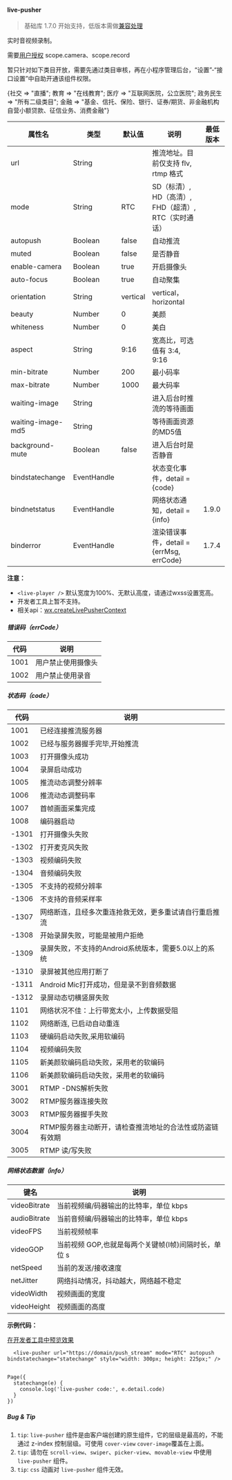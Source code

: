 <!-- https://mp.weixin.qq.com/debug/wxadoc/dev/component/live-pusher.html -->

#### live-pusher

> 基础库 1.7.0 开始支持，低版本需做[兼容处理](https://mp.weixin.qq.com/debug/wxadoc/dev/framework/compatibility.html)

实时音视频录制。

需要[用户授权](https://mp.weixin.qq.com/debug/wxadoc/dev/api/authorize-index.html) scope.camera、scope.record

暂只针对如下类目开放，需要先通过类目审核，再在小程序管理后台，“设置”-“接口设置”中自助开通该组件权限。

{社交 => "直播"; 教育 => "在线教育"; 医疗 => "互联网医院，公立医院"; 政务民生 => "所有二级类目"; 金融 =\> "基金、信托、保险、银行、证券/期货、非金融机构自营小额贷款、征信业务、消费金融"}

  属性名              |  类型          |  默认值     |  说明                                 | 最低版本 
----------------------|----------------|-------------|---------------------------------------|----------
  url                 |  String        |             |  推流地址。目前仅支持 flv, rtmp 格式  |          
  mode                |  String        |  RTC        |SD（标清）, HD（高清）, FHD（超清）, RTC（实时通话）|          
  autopush            |  Boolean       |  false      |  自动推流                             |          
  muted               |  Boolean       |  false      |  是否静音                             |          
  enable-camera       |  Boolean       |  true       |  开启摄像头                           |          
  auto-focus          |  Boolean       |  true       |  自动聚集                             |          
  orientation         |  String        |  vertical   |  vertical，horizontal                 |          
  beauty              |  Number        |  0          |  美颜                                 |          
  whiteness           |  Number        |  0          |  美白                                 |          
  aspect              |  String        |  9:16       |  宽高比，可选值有 3:4, 9:16           |          
  min-bitrate         |  Number        |  200        |  最小码率                             |          
  max-bitrate         |  Number        |  1000       |  最大码率                             |          
  waiting-image       |  String        |             |  进入后台时推流的等待画面             |          
  waiting-image-md5   |  String        |             |  等待画面资源的MD5值                  |          
  background-mute     |  Boolean       |  false      |  进入后台时是否静音                   |          
  bindstatechange     |  EventHandle   |             |  状态变化事件，detail = {code}        |          
  bindnetstatus       |  EventHandle   |             |  网络状态通知，detail = {info}        |  1.9.0   
  binderror           |  EventHandle   |             |渲染错误事件，detail = {errMsg, errCode}|  1.7.4   

**注意：**

*   `<live-player />` 默认宽度为100%、无默认高度，请通过wxss设置宽高。
*   开发者工具上暂不支持。
*   相关api：[wx.createLivePusherContext](https://mp.weixin.qq.com/debug/wxadoc/dev/api/api-live-pusher.html)

##### 错误码（errCode）

  代码   |  说明        
---------|--------------
  1001   |用户禁止使用摄像头
  1002   |用户禁止使用录音

##### 状态码（code）

  代码    |  说明                              
----------|------------------------------------
  1001    |  已经连接推流服务器                
  1002    |  已经与服务器握手完毕,开始推流     
  1003    |  打开摄像头成功                    
  1004    |  录屏启动成功                      
  1005    |  推流动态调整分辨率                
  1006    |  推流动态调整码率                  
  1007    |  首帧画面采集完成                  
  1008    |  编码器启动                        
  -1301   |  打开摄像头失败                    
  -1302   |  打开麦克风失败                    
  -1303   |  视频编码失败                      
  -1304   |  音频编码失败                      
  -1305   |  不支持的视频分辨率                
  -1306   |  不支持的音频采样率                
  -1307   |网络断连，且经多次重连抢救无效，更多重试请自行重启推流
  -1308   |  开始录屏失败，可能是被用户拒绝    
  -1309   |录屏失败，不支持的Android系统版本，需要5.0以上的系统
  -1310   |  录屏被其他应用打断了              
  -1311   |Android Mic打开成功，但是录不到音频数据
  -1312   |  录屏动态切横竖屏失败              
  1101    |网络状况不佳：上行带宽太小，上传数据受阻
  1102    |  网络断连, 已启动自动重连          
  1103    |  硬编码启动失败,采用软编码         
  1104    |  视频编码失败                      
  1105    |新美颜软编码启动失败，采用老的软编码
  1106    |新美颜软编码启动失败，采用老的软编码
  3001    |  RTMP -DNS解析失败                 
  3002    |  RTMP服务器连接失败                
  3003    |  RTMP服务器握手失败                
  3004    |RTMP服务器主动断开，请检查推流地址的合法性或防盗链有效期
  3005    |  RTMP 读/写失败                    

##### 网络状态数据（info）

  键名           |  说明                              
-----------------|------------------------------------
  videoBitrate   |当前视频编/码器输出的比特率，单位 kbps
  audioBitrate   |当前音频编/码器输出的比特率，单位 kbps
  videoFPS       |  当前视频帧率                      
  videoGOP       |当前视频 GOP,也就是每两个关键帧(I帧)间隔时长，单位 s
  netSpeed       |  当前的发送/接收速度               
  netJitter      |网络抖动情况，抖动越大，网络越不稳定
  videoWidth     |  视频画面的宽度                    
  videoHeight    |  视频画面的高度                    

**示例代码：**

[在开发者工具中预览效果](wechatide://minicode/KvWD9mmA62Yk)

      <live-pusher url="https://domain/push_stream" mode="RTC" autopush bindstatechange="statechange" style="width: 300px; height: 225px;" />
    

    Page({
      statechange(e) {
        console.log('live-pusher code:', e.detail.code)
      }
    })
    

##### Bug & Tip

1.  `tip`: `live-pusher` 组件是由客户端创建的原生组件，它的层级是最高的，不能通过 z-index 控制层级。可使用 `cover-view` `cover-image`覆盖在上面。
2.  `tip`: 请勿在 `scroll-view`、`swiper`、`picker-view`、`movable-view` 中使用 `live-pusher` 组件。
3.  `tip`: `css` 动画对 `live-pusher` 组件无效。
